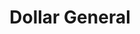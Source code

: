 ---
title: "Dollar General"
url: /springfield/dollar-general-clear-lake-avenue/
shop: variety store
---